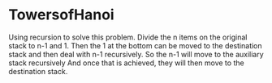 # TowersofHanoi
Using recursion to solve this problem.
Divide the n items on the original stack to n-1 and 1.
Then the 1 at the bottom can be moved to the destination stack and then deal with n-1 recursively.
So the n-1 will move to the auxiliary stack recursively
And once that is achieved, they will then move to the destination stack.
